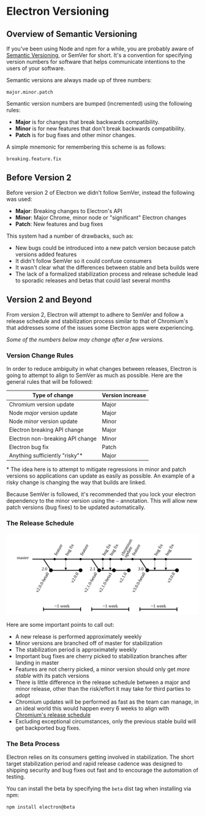 # Electron Versioning

## Overview of Semantic Versioning

If you've been using Node and npm for a while, you are probably aware of [Semantic Versioning], or SemVer for short. It's a convention for specifying version numbers for software that helps communicate intentions to the users of your software.

Semantic versions are always made up of three numbers:

```
major.minor.patch
```

Semantic version numbers are bumped (incremented) using the following rules:

* **Major** is for changes that break backwards compatibility.
* **Minor** is for new features that don't break backwards compatibility.
* **Patch** is for bug fixes and other minor changes.

A simple mnemonic for remembering this scheme is as follows:

```
breaking.feature.fix
```

## Before Version 2

Before version 2 of Electron we didn't follow SemVer, instead the following was used:

- **Major**: Breaking changes to Electron's API
- **Minor**: Major Chrome, minor node or "significant" Electron changes
- **Patch**: New features and bug fixes

This system had a number of drawbacks, such as:

- New bugs could be introduced into a new patch version because patch versions added features
- It didn't follow SemVer so it could confuse consumers
- It wasn't clear what the differences between stable and beta builds were
- The lack of a formalized stabilization process and release schedule lead to sporadic releases and betas that could last several months 

## Version 2 and Beyond

From version 2, Electron will attempt to adhere to SemVer and follow a release schedule and stabilization process similar to that of Chromium's that addresses some of the issues some Electron apps were experiencing.

*Some of the numbers below may change after a few versions.*

### Version Change Rules

In order to reduce ambiguity in what changes between releases, Electron is going to attempt to align to SemVer as much as possible. Here are the general rules that will be followed:

| Type of change | Version increase
|---|---
| Chromium version update | Major
| Node *major* version update | Major
| Node *minor* version update | Minor
| Electron breaking API change | Major
| Electron non-breaking API change | Minor
| Electron bug fix | Patch
| Anything sufficiently "risky"\* | Major

\* The idea here is to attempt to mitigate regressions in minor and patch versions so applications can update as easily as possible. An example of a risky change is changing the way that builds are linked.

Because SemVer is followed, it's recommended that you lock your electron dependency to the minor version using the `~` annotation. This will allow new patch versions (bug fixes) to be updated automatically.

### The Release Schedule

![](../images/tutorial-release-schedule.svg)

Here are some important points to call out:

- A new release is performed approximately weekly
- Minor versions are branched off of master for stabilization
- The stabilization period is approximately weekly
- Important bug fixes are cherry picked to stabilization branches after landing in master
- Features are not cherry picked, a minor version should only get *more stable* with its patch versions
- There is little difference in the release schedule between a major and minor release, other than the risk/effort it may take for third parties to adopt
- Chromium updates will be performed as fast as the team can manage, in an ideal world this would happen every 6 weeks to align with [Chromium's release schedule][Chromium release]
- Excluding exceptional circumstances, only the previous stable build will get backported bug fixes.

### The Beta Process

Electron relies on its consumers getting involved in stabilization. The short target stabilization period and rapid release cadence was designed to shipping security and bug fixes out fast and to encourage the automation of testing.

You can install the beta by specifying the `beta` dist tag when installing via npm:

```
npm install electron@beta
```

[Semantic Versioning]: http://semver.org
[pre-release identifier]: http://semver.org/#spec-item-9
[npm dist tag]: https://docs.npmjs.com/cli/dist-tag
[normal version]: http://semver.org/#spec-item-2
[Chromium release]: https://www.chromium.org/developers/calendar